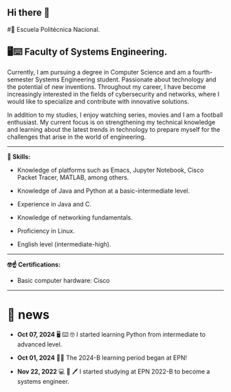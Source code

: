 ## Hi there 👋

#🏫 Escuela Politécnica Nacional. 

## 🖥️⌨️ Faculty of Systems Engineering.

Currently, I am pursuing a degree in Computer Science and am a fourth-semester Systems Engineering student. Passionate about technology and the potential of new inventions. Throughout my career, I have become increasingly interested in the fields of cybersecurity and networks, where I would like to specialize and contribute with innovative solutions.

In addition to my studies, I enjoy watching series, movies and I am a football enthusiast. My current focus is on strengthening my technical knowledge and learning about the latest trends in technology to prepare myself for the challenges that arise in the world of engineering.


---
**🥳 Skills:**

- Knowledge of platforms such as Emacs, Jupyter Notebook, Cisco Packet Tracer, MATLAB, among others.

- Knowledge of Java and Python at a basic-intermediate level.

- Experience in Java and C.

- Knowledge of networking fundamentals.

- Proficiency in Linux.

- English level (intermediate-high).


---
**🤓☝️ Certifications:**

- Basic computer hardware: Cisco


---
**📰 news**
======

- **Oct 07, 2024**	:desktop_computer: :keyboard: :nerd_face: I started learning Python from intermediate to advanced level.

- **Oct 01, 2024**	:man_technologist: The 2024-B learning period began at EPN!

- **Nov 22, 2022**	:computer: :notebook: :pen: I started studying at EPN 2022-B to become a systems engineer.
<!--
**auber-8a/auber-8a** is a ✨ _special_ ✨ repository because its `README.md` (this file) appears on your GitHub profile.

Here are some ideas to get you started:

- 🔭 I’m currently working on ...
- 🌱 I’m currently learning ...
- 👯 I’m looking to collaborate on ...
- 🤔 I’m looking for help with ...
- 💬 Ask me about ...
- 📫 How to reach me: ...
- 😄 Pronouns: ...
- ⚡ Fun fact: ...
-->
